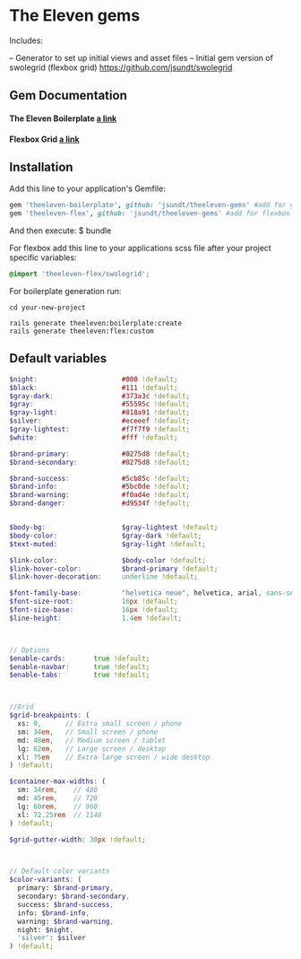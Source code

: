 # The Eleven gems
Includes:

– Generator to set up initial views and asset files
– Initial gem version of swolegrid (flexbox grid)
https://github.com/jsundt/swolegrid

## Gem Documentation

#### The Eleven Boilerplate [a link](boilerplate.md)
#### Flexbox Grid [a link](flex.md)


## Installation

Add this line to your application's Gemfile:

```ruby
gem 'theeleven-boilerplate', github: 'jsundt/theeleven-gems' #add for generator
gem 'theeleven-flex', github: 'jsundt/theeleven-gems' #add for flexbox
```

And then execute:
    $ bundle


For flexbox add this line to your applications scss file after your project specific variables:

```scss
@import 'theeleven-flex/swolegrid';
```

For boilerplate generation run:
```
cd your-new-project

rails generate theeleven:boilerplate:create
rails generate theeleven:flex:custom
```

## Default variables

```scss
$night:                     #000 !default;
$black:                     #111 !default;
$gray-dark:                 #373a3c !default;
$gray:                      #55595c !default;
$gray-light:                #818a91 !default;
$silver:                    #eceeef !default;
$gray-lightest:             #f7f7f9 !default;
$white:                     #fff !default;

$brand-primary:             #0275d8 !default;
$brand-secondary:           #0275d8 !default;

$brand-success:             #5cb85c !default;
$brand-info:                #5bc0de !default;
$brand-warning:             #f0ad4e !default;
$brand-danger:              #d9534f !default;


$body-bg:                   $gray-lightest !default;
$body-color:                $gray-dark !default;
$text-muted:                $gray-light !default;

$link-color:                $body-color !default;
$link-hover-color:          $brand-primary !default;
$link-hover-decoration:     underline !default;

$font-family-base:          "helvetica neue", helvetica, arial, sans-serif;
$font-size-root:            16px !default;
$font-size-base:            16px !default;
$line-height:               1.4em !default;



// Options
$enable-cards:       true !default;
$enable-navbar:      true !default;
$enable-tabs:        true !default;



//Grid
$grid-breakpoints: (
  xs: 0,      // Extra small screen / phone
  sm: 34em,   // Small screen / phone
  md: 48em,   // Medium screen / tablet
  lg: 62em,   // Large screen / desktop
  xl: 75em    // Extra large screen / wide desktop
) !default;

$container-max-widths: (
  sm: 34rem,    // 480
  md: 45rem,    // 720
  lg: 60rem,    // 960
  xl: 72.25rem  // 1140
) !default;

$grid-gutter-width: 30px !default;



// Default color variants
$color-variants: (
  primary: $brand-primary,
  secondary: $brand-secondary,
  success: $brand-success,
  info: $brand-info,
  warning: $brand-warning,
  night: $night,
  'silver': $silver
) !default;
```
